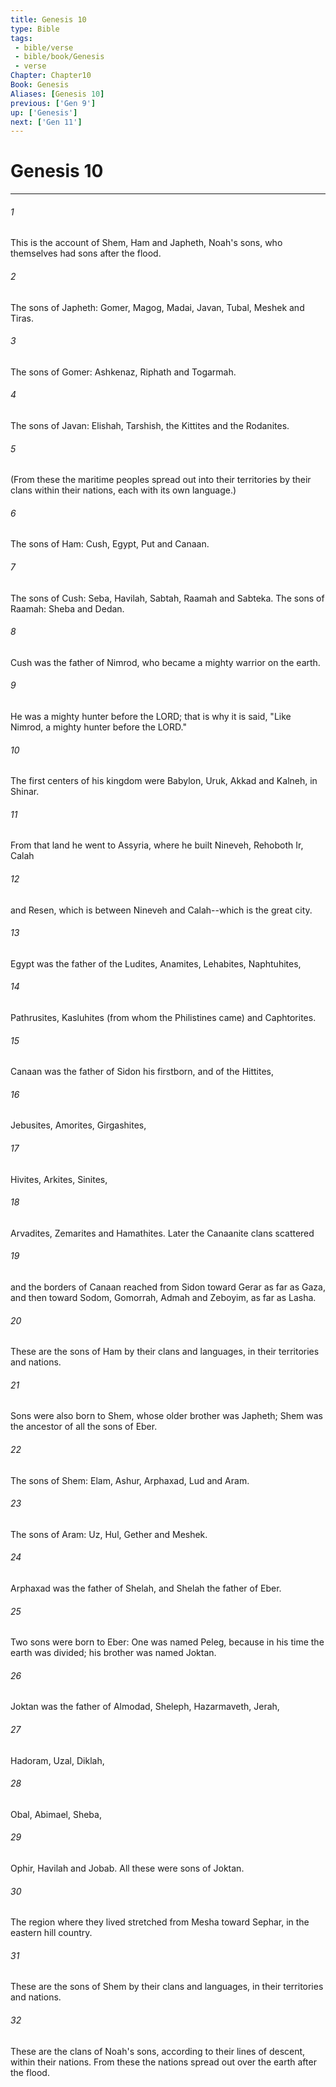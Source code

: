 ```yaml
---
title: Genesis 10
type: Bible
tags:
 - bible/verse
 - bible/book/Genesis
 - verse
Chapter: Chapter10
Book: Genesis
Aliases: [Genesis 10]
previous: ['Gen 9']
up: ['Genesis']
next: ['Gen 11']
---
```

# Genesis 10

***


###### 1 
This is the account of Shem, Ham and Japheth, Noah's sons, who themselves had sons after the flood. 

###### 2 
The sons of Japheth: Gomer, Magog, Madai, Javan, Tubal, Meshek and Tiras. 

###### 3 
The sons of Gomer: Ashkenaz, Riphath and Togarmah. 

###### 4 
The sons of Javan: Elishah, Tarshish, the Kittites and the Rodanites. 

###### 5 
(From these the maritime peoples spread out into their territories by their clans within their nations, each with its own language.) 

###### 6 
The sons of Ham: Cush, Egypt, Put and Canaan. 

###### 7 
The sons of Cush: Seba, Havilah, Sabtah, Raamah and Sabteka. The sons of Raamah: Sheba and Dedan. 

###### 8 
Cush was the father of Nimrod, who became a mighty warrior on the earth. 

###### 9 
He was a mighty hunter before the LORD; that is why it is said, "Like Nimrod, a mighty hunter before the LORD." 

###### 10 
The first centers of his kingdom were Babylon, Uruk, Akkad and Kalneh, in Shinar. 

###### 11 
From that land he went to Assyria, where he built Nineveh, Rehoboth Ir, Calah 

###### 12 
and Resen, which is between Nineveh and Calah--which is the great city. 

###### 13 
Egypt was the father of the Ludites, Anamites, Lehabites, Naphtuhites, 

###### 14 
Pathrusites, Kasluhites (from whom the Philistines came) and Caphtorites. 

###### 15 
Canaan was the father of Sidon his firstborn, and of the Hittites, 

###### 16 
Jebusites, Amorites, Girgashites, 

###### 17 
Hivites, Arkites, Sinites, 

###### 18 
Arvadites, Zemarites and Hamathites. Later the Canaanite clans scattered 

###### 19 
and the borders of Canaan reached from Sidon toward Gerar as far as Gaza, and then toward Sodom, Gomorrah, Admah and Zeboyim, as far as Lasha. 

###### 20 
These are the sons of Ham by their clans and languages, in their territories and nations. 

###### 21 
Sons were also born to Shem, whose older brother was Japheth; Shem was the ancestor of all the sons of Eber. 

###### 22 
The sons of Shem: Elam, Ashur, Arphaxad, Lud and Aram. 

###### 23 
The sons of Aram: Uz, Hul, Gether and Meshek. 

###### 24 
Arphaxad was the father of Shelah, and Shelah the father of Eber. 

###### 25 
Two sons were born to Eber: One was named Peleg, because in his time the earth was divided; his brother was named Joktan. 

###### 26 
Joktan was the father of Almodad, Sheleph, Hazarmaveth, Jerah, 

###### 27 
Hadoram, Uzal, Diklah, 

###### 28 
Obal, Abimael, Sheba, 

###### 29 
Ophir, Havilah and Jobab. All these were sons of Joktan. 

###### 30 
The region where they lived stretched from Mesha toward Sephar, in the eastern hill country. 

###### 31 
These are the sons of Shem by their clans and languages, in their territories and nations. 

###### 32 
These are the clans of Noah's sons, according to their lines of descent, within their nations. From these the nations spread out over the earth after the flood. 
